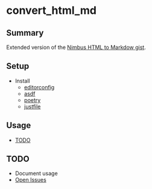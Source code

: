 # convert_html_md

## Summary
Extended version of the [Nimbus HTML to Markdow gist](https://gist.github.com/pythoninthegrass/61b7d738e85c32cec9c867a7a4e07306).

## Setup
* Install
    * [editorconfig](https://editorconfig.org/)
    * [asdf](https://asdf-vm.com/guide/getting-started.html#_2-download-asdf)
    * [poetry](https://python-poetry.org/docs/)
    * [justfile](https://just.systems/man/en/)

## Usage
* [TODO](#todo)

## TODO
* Document usage
* [Open Issues](https://github.com/pythoninthegrass/convert_html_md/issues)
